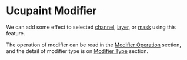 # Ucupaint Modifier

We can add some effect to selected [channel](), [layer](), or [mask]() using this feature.

The operation of modifier can be read in the [Modifier Operation]() section, and the detail of modifier type is on [Modifier Type]() section.
